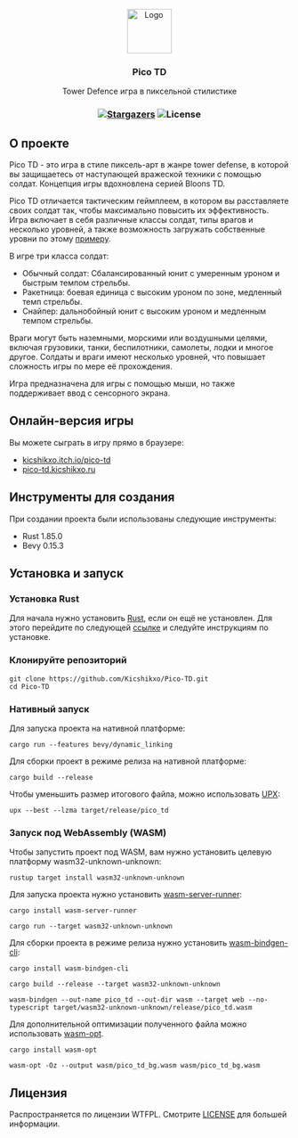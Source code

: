 <p align="center">
  <a href="https://github.com/Kicshikxo/Pico-TD">
    <img src="https://raw.githubusercontent.com/Kicshikxo/Pico-TD/main/build/windows/icon.ico" alt="Logo" width="80" height="80">
  </a>

  <h3 align="center">Pico TD</h3>

  <p align="center">
    Tower Defence игра в пиксельной стилистике
  </p>
</p>

### <p align="center">[![Stargazers](https://img.shields.io/github/stars/Kicshikxo/Pico-TD?style=social)](https://google.com) ![License](https://img.shields.io/github/license/Kicshikxo/Pico-TD)</p>

## О проекте

Pico TD - это игра в стиле пиксель-арт в жанре tower defense, в которой вы защищаетесь от наступающей вражеской техники с помощью солдат. Концепция игры вдохновлена серией Bloons TD.

Pico TD отличается тактическим геймплеем, в котором вы расставляете своих солдат так, чтобы максимально повысить их эффективность. Игра включает в себя различные классы солдат, типы врагов и несколько уровней, а также возможность загружать собственные уровни по этому [примеру](https://github.com/Kicshikxo/Pico-TD/blob/main/assets/levels/example.ron).

В игре три класса солдат:

-   Обычный солдат: Сбалансированный юнит с умеренным уроном и быстрым темпом стрельбы.
-   Ракетница: боевая единица с высоким уроном по зоне, медленный темп стрельбы.
-   Снайпер: дальнобойный юнит с высоким уроном и медленным темпом стрельбы.

Враги могут быть наземными, морскими или воздушными целями, включая грузовики, танки, беспилотники, самолеты, лодки и многое другое. Солдаты и враги имеют несколько уровней, что повышает сложность игры по мере её прохождения.

Игра предназначена для игры с помощью мыши, но также поддерживает ввод с сенсорного экрана.

## Онлайн-версия игры

Вы можете сыграть в игру прямо в браузере:

-   [kicshikxo.itch.io/pico-td](https://kicshikxo.itch.io/pico-td)
-   [pico-td.kicshikxo.ru](https://pico-td.kicshikxo.ru)

## Инструменты для создания

<p>При создании проекта были использованы следующие инструменты:</p>

-   Rust 1.85.0
-   Bevy 0.15.3

## Установка и запуск

### Установка Rust

Для начала нужно установить [Rust](https://www.rust-lang.org/), если он ещё не установлен. Для этого перейдите по следующей [ссылке](https://www.rust-lang.org/tools/install) и следуйте инструкциям по установке.

### Клонируйте репозиторий

```shell
git clone https://github.com/Kicshikxo/Pico-TD.git
cd Pico-TD
```

### Нативный запуск

Для запуска проекта на нативной платформе:

```shell
cargo run --features bevy/dynamic_linking
```

Для сборки проект в режиме релиза на нативной платформе:

```shell
cargo build --release
```

Чтобы уменьшить размер итогового файла, можно использовать [UPX](https://github.com/upx/upx):

```shell
upx --best --lzma target/release/pico_td
```

### Запуск под WebAssembly (WASM)

Чтобы запустить проект под WASM, вам нужно установить целевую платформу wasm32-unknown-unknown:

```shell
rustup target install wasm32-unknown-unknown
```

Для запуска проекта нужно установить [wasm-server-runner](https://github.com/jakobhellermann/wasm-server-runner):

```shell
cargo install wasm-server-runner
```

```shell
cargo run --target wasm32-unknown-unknown
```

Для сборки проекта в режиме релиза нужно установить [wasm-bindgen-cli](https://github.com/rustwasm/wasm-bindgen):

```shell
cargo install wasm-bindgen-cli
```

```shell
cargo build --release --target wasm32-unknown-unknown
```

```shell
wasm-bindgen --out-name pico_td --out-dir wasm --target web --no-typescript target/wasm32-unknown-unknown/release/pico_td.wasm
```

Для дополнительной оптимизации полученного файла можно использовать [wasm-opt](https://github.com/WebAssembly/binaryen).

```shell
cargo install wasm-opt
```

```shell
wasm-opt -Oz --output wasm/pico_td_bg.wasm wasm/pico_td_bg.wasm
```

## Лицензия

Распространяется по лицензии WTFPL. Смотрите [LICENSE](https://github.com/Kicshikxo/Pico-TD/blob/main/LICENSE.md) для большей информации.
